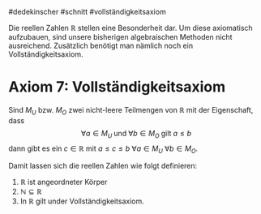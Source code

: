 #dedekinscher #schnitt #vollständigkeitsaxiom

Die reellen Zahlen $\mathbb{R}$ stellen eine Besonderheit dar. Um diese axiomatisch aufzubauen, sind unsere bisherigen algebraischen Methoden nicht ausreichend. Zusätzlich benötigt man nämlich noch ein Vollständigkeitsaxiom.

# Axiom 7: Vollständigkeitsaxiom
Sind $M_U$ bzw. $M_O$ zwei nicht-leere Teilmengen von $\mathbb{R}$ mit der Eigenschaft, dass $$
\forall a \in M_U \;\text{und}\; \forall b \in M_O \;\text{gilt} \;a \leq b
$$
dann gibt es ein $c \in \mathbb{R}$ mit $a \leq c \leq b$ $\forall a \in M_U$ $\forall b \in M_O$.

Damit lassen sich die reellen Zahlen wie folgt definieren:
1. $\mathbb{R}$ ist angeordneter Körper
2. $\mathbb{N} \subseteq \mathbb{R}$
3. In $\mathbb{R}$ gilt under Vollständigkeitsaxiom.